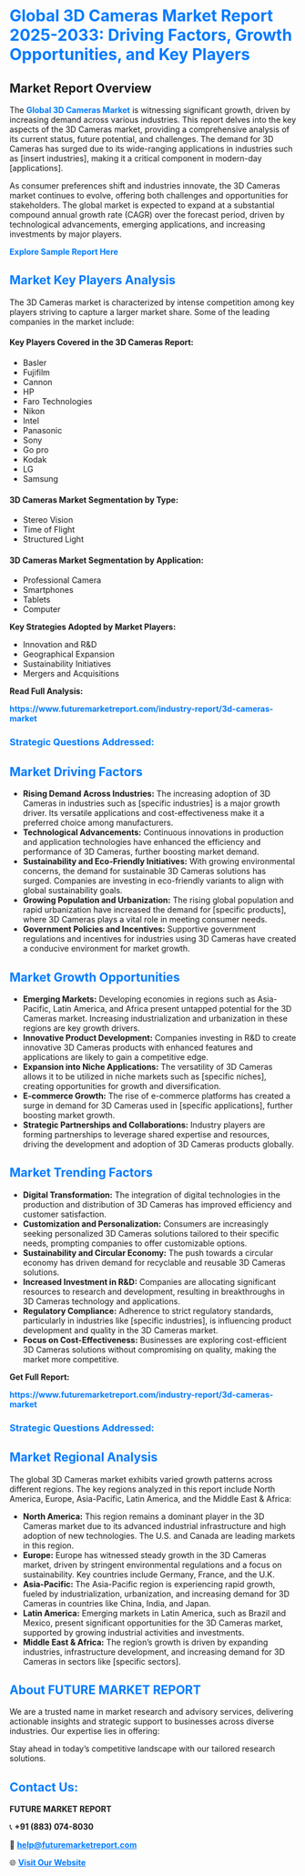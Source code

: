 <h1 style="color: #007BFF;">Global 3D Cameras Market Report 2025-2033: Driving Factors, Growth Opportunities, and Key Players</h1>

<section id="overview">
<h2>Market Report Overview</h2>
<p>The <a href="https://www.futuremarketreport.com/industry-report/3d-cameras-market" style="color: #007BFF; text-decoration: none;"><strong>Global 3D Cameras Market</strong></a> is witnessing significant growth, driven by increasing demand across various industries. This report delves into the key aspects of the 3D Cameras market, providing a comprehensive analysis of its current status, future potential, and challenges. The demand for 3D Cameras has surged due to its wide-ranging applications in industries such as [insert industries], making it a critical component in modern-day [applications].</p>
<p>As consumer preferences shift and industries innovate, the 3D Cameras market continues to evolve, offering both challenges and opportunities for stakeholders. The global market is expected to expand at a substantial compound annual growth rate (CAGR) over the forecast period, driven by technological advancements, emerging applications, and increasing investments by major players.</p>
</section>

<section id="overview">
<p><a href="https://www.futuremarketreport.com/request-sample/reportId=81983" style="color: #007BFF; text-decoration: none;"><strong>Explore Sample Report Here</strong></a></p>
</section>

<section id="key-players">
<h2 style="color: #007BFF;">Market Key Players Analysis</h2>
<p>The 3D Cameras market is characterized by intense competition among key players striving to capture a larger market share. Some of the leading companies in the market include:</p>
<h4>Key Players Covered in the 3D Cameras Report:</h4>
<ul><li>Basler</li><li>Fujifilm</li><li>Cannon</li><li>HP</li><li>Faro Technologies</li><li>Nikon</li><li>Intel</li><li>Panasonic</li><li>Sony</li><li>Go pro</li><li>Kodak</li><li>LG</li><li>Samsung</li></ul>
<h4>3D Cameras Market Segmentation by Type:</h4>
<ul><li>Stereo Vision</li><li>Time of Flight</li><li>Structured Light</li></ul>

<h4>3D Cameras Market Segmentation by Application:</h4>
<ul><li>Professional Camera</li><li>Smartphones</li><li>Tablets</li><li>Computer</li></ul>
<p><strong>Key Strategies Adopted by Market Players:</strong></p>
<ul>
<li>Innovation and R&D</li>
<li>Geographical Expansion</li>
<li>Sustainability Initiatives</li>
<li>Mergers and Acquisitions</li>
</ul>
</section>

<section>
<p><strong>Read Full Analysis: </strong></p><a href="https://www.futuremarketreport.com/industry-report/3d-cameras-market" style="color: #007BFF; text-decoration: none;"><strong>https://www.futuremarketreport.com/industry-report/3d-cameras-market</strong></a>
<h3 style="color: #007BFF;">Strategic Questions Addressed:</h3>
</section>

<section id="driving-factors">
<h2 style="color: #007BFF;">Market Driving Factors</h2>
<ul>
<li><strong>Rising Demand Across Industries:</strong> The increasing adoption of 3D Cameras in industries such as [specific industries] is a major growth driver. Its versatile applications and cost-effectiveness make it a preferred choice among manufacturers.</li>
<li><strong>Technological Advancements:</strong> Continuous innovations in production and application technologies have enhanced the efficiency and performance of 3D Cameras, further boosting market demand.</li>
<li><strong>Sustainability and Eco-Friendly Initiatives:</strong> With growing environmental concerns, the demand for sustainable 3D Cameras solutions has surged. Companies are investing in eco-friendly variants to align with global sustainability goals.</li>
<li><strong>Growing Population and Urbanization:</strong> The rising global population and rapid urbanization have increased the demand for [specific products], where 3D Cameras plays a vital role in meeting consumer needs.</li>
<li><strong>Government Policies and Incentives:</strong> Supportive government regulations and incentives for industries using 3D Cameras have created a conducive environment for market growth.</li>
</ul>
</section>

<section id="growth-opportunities">
<h2 style="color: #007BFF;">Market Growth Opportunities</h2>
<ul>
<li><strong>Emerging Markets:</strong> Developing economies in regions such as Asia-Pacific, Latin America, and Africa present untapped potential for the 3D Cameras market. Increasing industrialization and urbanization in these regions are key growth drivers.</li>
<li><strong>Innovative Product Development:</strong> Companies investing in R&D to create innovative 3D Cameras products with enhanced features and applications are likely to gain a competitive edge.</li>
<li><strong>Expansion into Niche Applications:</strong> The versatility of 3D Cameras allows it to be utilized in niche markets such as [specific niches], creating opportunities for growth and diversification.</li>
<li><strong>E-commerce Growth:</strong> The rise of e-commerce platforms has created a surge in demand for 3D Cameras used in [specific applications], further boosting market growth.</li>
<li><strong>Strategic Partnerships and Collaborations:</strong> Industry players are forming partnerships to leverage shared expertise and resources, driving the development and adoption of 3D Cameras products globally.</li>
</ul>
</section>

<section id="trending-factors">
<h2 style="color: #007BFF;">Market Trending Factors</h2>
<ul>
<li><strong>Digital Transformation:</strong> The integration of digital technologies in the production and distribution of 3D Cameras has improved efficiency and customer satisfaction.</li>
<li><strong>Customization and Personalization:</strong> Consumers are increasingly seeking personalized 3D Cameras solutions tailored to their specific needs, prompting companies to offer customizable options.</li>
<li><strong>Sustainability and Circular Economy:</strong> The push towards a circular economy has driven demand for recyclable and reusable 3D Cameras solutions.</li>
<li><strong>Increased Investment in R&D:</strong> Companies are allocating significant resources to research and development, resulting in breakthroughs in 3D Cameras technology and applications.</li>
<li><strong>Regulatory Compliance:</strong> Adherence to strict regulatory standards, particularly in industries like [specific industries], is influencing product development and quality in the 3D Cameras market.</li>
<li><strong>Focus on Cost-Effectiveness:</strong> Businesses are exploring cost-efficient 3D Cameras solutions without compromising on quality, making the market more competitive.</li>
</ul>
</section>

<section>
<p><strong>Get Full Report: </strong></p><a href="https://www.futuremarketreport.com/industry-report/3d-cameras-market" style="color: #007BFF; text-decoration: none;"><strong>https://www.futuremarketreport.com/industry-report/3d-cameras-market</strong></a>
<h3 style="color: #007BFF;">Strategic Questions Addressed:</h3>
</section>


<section id="regional-analysis">
<h2 style="color: #007BFF;">Market Regional Analysis</h2>
<p>The global 3D Cameras market exhibits varied growth patterns across different regions. The key regions analyzed in this report include North America, Europe, Asia-Pacific, Latin America, and the Middle East & Africa:</p>
<ul>
<li><strong>North America:</strong> This region remains a dominant player in the 3D Cameras market due to its advanced industrial infrastructure and high adoption of new technologies. The U.S. and Canada are leading markets in this region.</li>
<li><strong>Europe:</strong> Europe has witnessed steady growth in the 3D Cameras market, driven by stringent environmental regulations and a focus on sustainability. Key countries include Germany, France, and the U.K.</li>
<li><strong>Asia-Pacific:</strong> The Asia-Pacific region is experiencing rapid growth, fueled by industrialization, urbanization, and increasing demand for 3D Cameras in countries like China, India, and Japan.</li>
<li><strong>Latin America:</strong> Emerging markets in Latin America, such as Brazil and Mexico, present significant opportunities for the 3D Cameras market, supported by growing industrial activities and investments.</li>
<li><strong>Middle East & Africa:</strong> The region’s growth is driven by expanding industries, infrastructure development, and increasing demand for 3D Cameras in sectors like [specific sectors].</li>
</ul>
</section>

<footer>
<h2 style="color: #007BFF;">About FUTURE MARKET REPORT</h2>
<p>We are a trusted name in market research and advisory services, delivering actionable insights and strategic support to businesses across diverse industries. Our expertise lies in offering:</p>

<p>Stay ahead in today’s competitive landscape with our tailored research solutions.</p>

<h2 style="color: #007BFF;">Contact Us:</h2>
<p><strong>FUTURE MARKET REPORT</strong></p>
<p>📞 <strong>+91 (883) 074-8030</strong></p>
<p>📧 <strong><a href="mailto:help@futuremarketreport.com" style="color: #007BFF;">help@futuremarketreport.com</a></strong></p>
<p>🌐 <strong><a href="https://www.futuremarketreport.com/" style="color: #007BFF;">Visit Our Website</a></strong></p>
</footer>